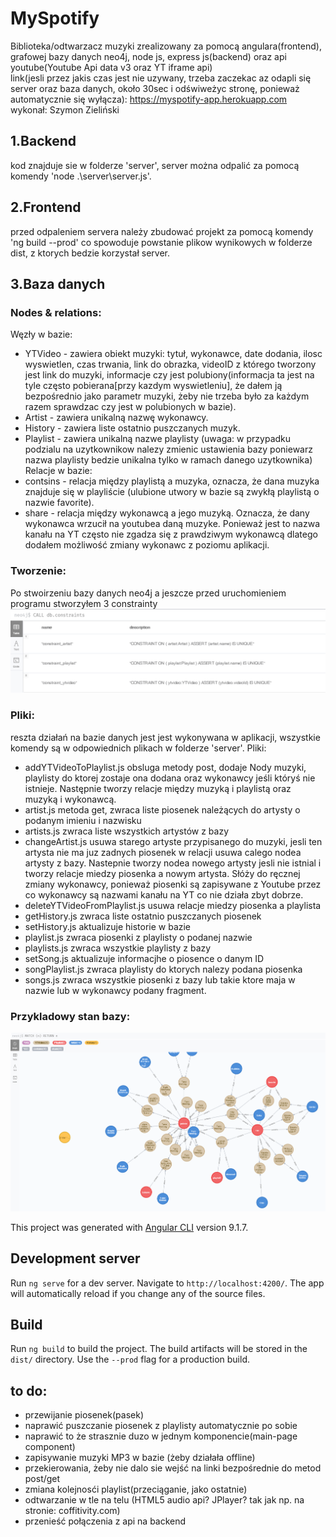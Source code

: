 # MySpotify
Biblioteka/odtwarzacz muzyki zrealizowany za pomocą angulara(frontend), grafowej bazy danych neo4j, node js, express js(backend) oraz api youtube(Youtube Api data v3 oraz YT iframe api)  
link(jesli przez jakis czas jest nie uzywany, trzeba zaczekac az odapli się server oraz baza danych, około 30sec i odświweżyc stronę, ponieważ automatycznie się wyłącza): https://myspotify-app.herokuapp.com 
wykonał: Szymon Zieliński  

## 1.Backend
kod znajduje sie w folderze 'server', server można odpalić za pomocą komendy 'node .\server\server.js'.
## 2.Frontend 
przed odpaleniem servera należy zbudować projekt za pomocą komendy 'ng build --prod' co spowoduje powstanie plikow wynikowych w folderze dist, z ktorych bedzie korzystał server.
## 3.Baza danych
### Nodes & relations:
Węzły w bazie:  
- YTVideo - zawiera obiekt muzyki: tytuł, wykonawce, date dodania, ilosc wyswietlen, czas trwania, link do obrazka, videoID z którego tworzony jest link do muzyki, informacje czy jest polubiony(informacja ta jest na tyle często pobierana[przy kazdym wyswietleniu], że dałem ją bezpośrednio jako parametr muzyki, żeby nie trzeba było za każdym razem sprawdzac czy jest w polubionych w bazie).
- Artist - zawiera unikalną nazwę wykonawcy.
- History - zawiera liste ostatnio puszczanych muzyk.
- Playlist - zawiera unikalną nazwe playlisty (uwaga: w przypadku podzialu na uzytkownikow nalezy zmienic ustawienia bazy poniewarz nazwa playlisty bedzie unikalna tylko w ramach danego uzytkownika)
Relacje w bazie:
- contsins - relacja między playlistą a muzyka, oznacza, że dana muzyka znajduje się w playliście (ulubione utwory w bazie są zwykłą playlistą o nazwie favorite).
- share - relacja między wykonawcą a jego muzyką. Oznacza, że dany wykonawca wrzucił na youtubea daną muzyke. Ponieważ jest to nazwa kanału na YT często nie zgadza się z prawdziwym wykonawcą dlatego dodałem możliwość zmiany wykonawc z poziomu aplikacji.
### Tworzenie:
Po stwoirzeniu bazy danych neo4j a jeszcze przed uruchomieniem programu stworzyłem 3 constrainty
![constrainty screen](constrainty.PNG)
### Pliki:
reszta działań na bazie danych jest jest wykonywana w aplikacji, wszystkie komendy są w odpowiednich plikach w folderze 'server'. Pliki:
- addYTVideoToPlaylist.js obsluga metody post, dodaje Nody muzyki, playlisty do ktorej zostaje ona dodana oraz wykonawcy jeśli któryś nie istnieje. Następnie tworzy relacje między muzyką i playlistą oraz muzyką i wykonawcą.
- artist.js metoda get, zwraca liste piosenek należących do artysty o podanym imieniu i nazwisku
- artists.js zwraca liste wszystkich artystów z bazy
- changeArtist.js usuwa starego artyste przypisanego do muzyki, jesli ten artysta nie ma juz zadnych piosenek w relacji usuwa calego nodea artysty z bazy. Nastepnie tworzy nodea nowego artysty jesli nie istnial i tworzy relacje miedzy piosenka a nowym artysta. Słóży do ręcznej zmiany wykonawcy, ponieważ piosenki są zapisywane z Youtube przez co wykonawcy są nazwami kanału na YT co nie działa zbyt dobrze.
- deleteYTVideoFromPlaylist.js usuwa relacje miedzy piosenka a playlista
- getHistory.js zwraca liste ostatnio puszczanych piosenek
- setHistory.js aktualizuje historie w bazie
- playlist.js zwraca piosenki z playlisty o podanej nazwie
- playlists.js zwraca wszystkie playlisty z bazy
- setSong.js aktualizuje informacjhe o piosence o danym ID
- songPlaylist.js zwraca playlisty do ktorych nalezy podana piosenka
- songs.js zwraca wszystkie piosenki z bazy lub takie ktore maja w nazwie lub w wykonawcy podany fragment.
### Przykladowy stan bazy: 
![baza screen](bazaScreen.PNG)

This project was generated with [Angular CLI](https://github.com/angular/angular-cli) version 9.1.7.
## Development server
Run `ng serve` for a dev server. Navigate to `http://localhost:4200/`. The app will automatically reload if you change any of the source files.
## Build
Run `ng build` to build the project. The build artifacts will be stored in the `dist/` directory. Use the `--prod` flag for a production build.

## to do:
- przewijanie piosenek(pasek)
- naprawić puszczanie piosenek z playlisty automatycznie po sobie
- naprawić to że strasznie duzo w jednym komponencie(main-page component)
- zapisywanie muzyki MP3 w bazie (żeby działała offline)
- przekierowania, żeby nie dalo sie wejść na linki bezpośrednie do metod post/get
- zmiana kolejnosći playlist(przeciąganie, jako ostatnie)
- odtwarzanie w tle na telu (HTML5 audio api? JPlayer? tak jak np. na stronie: coffitivity.com)
- przenieść połączenia z api na backend
